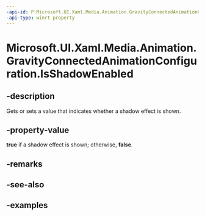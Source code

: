```yaml
---
-api-id: P:Microsoft.UI.Xaml.Media.Animation.GravityConnectedAnimationConfiguration.IsShadowEnabled
-api-type: winrt property
---
```


<!-- Property syntax.
public bool IsShadowEnabled { get;  set; }
-->

# Microsoft.UI.Xaml.Media.Animation.GravityConnectedAnimationConfiguration.IsShadowEnabled

## -description

Gets or sets a value that indicates whether a shadow effect is shown.

## -property-value

**true** if a shadow effect is shown; otherwise, **false**.


## -remarks

## -see-also

## -examples

